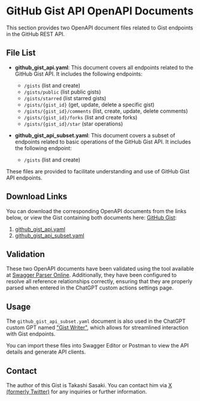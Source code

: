 # GitHub Gist API OpenAPI Documents

This section provides two OpenAPI document files related to Gist endpoints in the GitHub REST API.

## File List

- **github_gist_api.yaml**: This document covers all endpoints related to the GitHub Gist API. It includes the following endpoints:

  - `/gists` (list and create)
  - `/gists/public` (list public gists)
  - `/gists/starred` (list starred gists)
  - `/gists/{gist_id}` (get, update, delete a specific gist)
  - `/gists/{gist_id}/comments` (list, create, update, delete comments)
  - `/gists/{gist_id}/forks` (list and create forks)
  - `/gists/{gist_id}/star` (star operations)

- **github_gist_api_subset.yaml**: This document covers a subset of endpoints related to basic operations of the GitHub Gist API. It includes the following endpoint:

  - `/gists` (list and create)

These files are provided to facilitate understanding and use of GitHub Gist API endpoints.

## Download Links

You can download the corresponding OpenAPI documents from the links below, or view the Gist containing both documents here: [GitHub Gist](https://gist.github.com/TakashiSasaki/494513122fc5627f6e1a78732b64d4a6):

1. [github_gist_api.yaml](https://gist.githubusercontent.com/TakashiSasaki/494513122fc5627f6e1a78732b64d4a6/raw/045ab1efa87a2e6ba91ed202fd46d8ddc44483c2/github_gist_api.yaml)
2. [github_gist_api_subset.yaml](https://gist.githubusercontent.com/TakashiSasaki/494513122fc5627f6e1a78732b64d4a6/raw/045ab1efa87a2e6ba91ed202fd46d8ddc44483c2/github_gist_api_subset.yaml)

## Validation

These two OpenAPI documents have been validated using the tool available at [Swagger Parser Online](https://apitools.dev/swagger-parser/online/). Additionally, they have been configured to resolve all reference relationships correctly, ensuring that they are properly parsed when entered in the ChatGPT custom actions settings page.

## Usage

The `github_gist_api_subset.yaml` document is also used in the ChatGPT custom GPT named ["Gist Writer"](https://chatgpt.com/g/g-EJnDg5v36-gist-writer), which allows for streamlined interaction with Gist endpoints.

You can import these files into Swagger Editor or Postman to view the API details and generate API clients.

## Contact

The author of this Gist is Takashi Sasaki. You can contact him via [X (formerly Twitter)](https://x.com/TakashiSasaki) for any inquiries or further information.